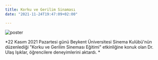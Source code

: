 ```yaml
---
title: Korku ve Gerilim Sinaması
date: "2021-11-24T19:47:09+02:00"

---
```

![poster](/images/beykent.jpg)

*22 Kasım 2021 Pazartesi günü Beykent Üniversitesi Sinema Kulübü'nün düzenlediği "Korku ve Gerilim Sineması Eğitimi" etkinliğine konuk olan  Dr. Ulaş Işıklar, öğrencilere deneyimlerini aktardı.
*



